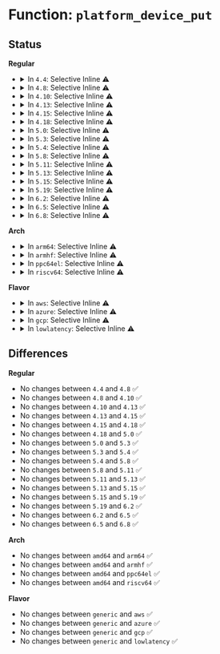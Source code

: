 # Function: <code>platform_device_put</code>

## Status
<b>Regular</b>
<ul>
<li>
<details>
<summary>In <code>4.4</code>: Selective Inline ⚠️</summary>

```c
void platform_device_put(struct platform_device *pdev);
```

**Collision:** Unique Global

**Inline:** Selective

**Transformation:** False

**Instances:**

```
In drivers/base/platform.c (ffffffff8154d980)
Location: drivers/base/platform.c:201
Inline: True
Inline callers:
  - drivers/base/platform.c:platform_device_register_full
  - drivers/base/platform.c:__platform_create_bundle
  - drivers/base/platform.c:platform_add_devices
Direct callers:
  - drivers/acpi/apei/hest.c:hest_parse_ghes
  - drivers/regulator/dummy.c:regulator_dummy_init
  - drivers/mfd/twl-core.c:add_numbered_child
  - drivers/mfd/twl-core.c:twl_probe
  - drivers/mfd/mfd-core.c:mfd_add_device
  - drivers/mfd/ezx-pcap.c:ezx_pcap_probe
  - drivers/mfd/da903x.c:da903x_probe
  - drivers/mfd/tps6586x.c:tps6586x_i2c_probe
  - drivers/usb/dwc2/pci.c:dwc2_pci_probe
```
**Symbols:**

```
ffffffff8154d980-ffffffff8154d99a: platform_device_put (STB_GLOBAL)
```
</details>
</li>
<li>
<details>
<summary>In <code>4.8</code>: Selective Inline ⚠️</summary>

```c
void platform_device_put(struct platform_device *pdev);
```

**Collision:** Unique Global

**Inline:** Selective

**Transformation:** False

**Instances:**

```
In drivers/base/platform.c (ffffffff815a046a)
Location: drivers/base/platform.c:221
Inline: True
Inline callers:
  - drivers/base/platform.c:__platform_create_bundle
  - drivers/base/platform.c:platform_device_register_full
  - drivers/base/platform.c:platform_add_devices
Direct callers:
  - drivers/acpi/apei/hest.c:hest_parse_ghes
  - drivers/regulator/dummy.c:regulator_dummy_init
  - drivers/mfd/twl-core.c:twl_probe
  - drivers/mfd/twl-core.c:add_numbered_child
  - drivers/mfd/mfd-core.c:mfd_add_device
  - drivers/mfd/ezx-pcap.c:ezx_pcap_probe
  - drivers/mfd/da903x.c:da903x_probe
  - drivers/mfd/tps6586x.c:tps6586x_i2c_probe
```
**Symbols:**

```
ffffffff8159f7b0-ffffffff8159f7ca: platform_device_put (STB_GLOBAL)
```
</details>
</li>
<li>
<details>
<summary>In <code>4.10</code>: Selective Inline ⚠️</summary>

```c
void platform_device_put(struct platform_device *pdev);
```

**Collision:** Unique Global

**Inline:** Selective

**Transformation:** False

**Instances:**

```
In drivers/base/platform.c (ffffffff815ceaaa)
Location: drivers/base/platform.c:236
Inline: True
Inline callers:
  - drivers/base/platform.c:__platform_create_bundle
  - drivers/base/platform.c:platform_device_register_full
  - drivers/base/platform.c:platform_add_devices
Direct callers:
  - drivers/acpi/apei/hest.c:hest_parse_ghes
  - drivers/regulator/dummy.c:regulator_dummy_init
  - drivers/mfd/twl-core.c:twl_probe
  - drivers/mfd/twl-core.c:add_numbered_child
  - drivers/mfd/mfd-core.c:mfd_add_device
  - drivers/mfd/ezx-pcap.c:ezx_pcap_probe
  - drivers/mfd/da903x.c:da903x_probe
  - drivers/mfd/tps6586x.c:tps6586x_i2c_probe
```
**Symbols:**

```
ffffffff815cddf0-ffffffff815cde0a: platform_device_put (STB_GLOBAL)
```
</details>
</li>
<li>
<details>
<summary>In <code>4.13</code>: Selective Inline ⚠️</summary>

```c
void platform_device_put(struct platform_device *pdev);
```

**Collision:** Unique Global

**Inline:** Selective

**Transformation:** False

**Instances:**

```
In drivers/base/platform.c (ffffffff815e351c)
Location: drivers/base/platform.c:236
Inline: True
Inline callers:
  - drivers/base/platform.c:__platform_create_bundle
  - drivers/base/platform.c:platform_device_register_full
  - drivers/base/platform.c:platform_device_unregister
Direct callers:
  - drivers/char/ipmi/ipmi_dmi.c:dmi_add_platform_ipmi
  - drivers/acpi/apei/hest.c:hest_parse_ghes
  - drivers/regulator/dummy.c:regulator_dummy_init
  - drivers/mfd/twl-core.c:twl_probe
  - drivers/mfd/twl-core.c:add_numbered_child
  - drivers/mfd/mfd-core.c:mfd_add_device
  - drivers/mfd/ezx-pcap.c:ezx_pcap_probe
  - drivers/mfd/da903x.c:da903x_probe
  - drivers/mfd/tps6586x.c:tps6586x_i2c_probe
```
**Symbols:**

```
ffffffff815e2820-ffffffff815e283b: platform_device_put (STB_GLOBAL)
```
</details>
</li>
<li>
<details>
<summary>In <code>4.15</code>: Selective Inline ⚠️</summary>

```c
void platform_device_put(struct platform_device *pdev);
```

**Collision:** Unique Global

**Inline:** Selective

**Transformation:** False

**Instances:**

```
In drivers/base/platform.c (ffffffff8164a6cc)
Location: drivers/base/platform.c:236
Inline: True
Inline callers:
  - drivers/base/platform.c:__platform_create_bundle
  - drivers/base/platform.c:platform_device_register_full
  - drivers/base/platform.c:platform_device_unregister
Direct callers:
  - drivers/char/ipmi/ipmi_dmi.c:dmi_add_platform_ipmi
  - drivers/acpi/apei/hest.c:hest_parse_ghes
  - drivers/regulator/dummy.c:regulator_dummy_init
  - drivers/mfd/twl-core.c:twl_probe
  - drivers/mfd/twl-core.c:add_numbered_child
  - drivers/mfd/mfd-core.c:mfd_add_device
  - drivers/mfd/ezx-pcap.c:ezx_pcap_probe
  - drivers/mfd/da903x.c:da903x_probe
  - drivers/mfd/tps6586x.c:tps6586x_i2c_probe
```
**Symbols:**

```
ffffffff816499d0-ffffffff816499eb: platform_device_put (STB_GLOBAL)
```
</details>
</li>
<li>
<details>
<summary>In <code>4.18</code>: Selective Inline ⚠️</summary>

```c
void platform_device_put(struct platform_device *pdev);
```

**Collision:** Unique Global

**Inline:** Selective

**Transformation:** False

**Instances:**

```
In drivers/base/platform.c (ffffffff81685c3c)
Location: drivers/base/platform.c:235
Inline: True
Inline callers:
  - drivers/base/platform.c:__platform_create_bundle
  - drivers/base/platform.c:platform_device_register_full
  - drivers/base/platform.c:platform_device_unregister
Direct callers:
  - drivers/char/ipmi/ipmi_dmi.c:dmi_add_platform_ipmi
  - drivers/acpi/apei/hest.c:hest_parse_ghes
  - drivers/regulator/dummy.c:regulator_dummy_init
  - drivers/tty/serial/8250/8250_core.c:serial8250_init
  - drivers/mfd/twl-core.c:twl_probe
  - drivers/mfd/twl-core.c:add_numbered_child
  - drivers/mfd/mfd-core.c:mfd_add_device
  - drivers/mfd/ezx-pcap.c:ezx_pcap_probe
  - drivers/mfd/da903x.c:da903x_probe
  - drivers/mfd/tps6586x.c:tps6586x_i2c_probe
  - drivers/usb/host/xhci-ext-caps.c:xhci_ext_cap_init
```
**Symbols:**

```
ffffffff81684f90-ffffffff81684faa: platform_device_put (STB_GLOBAL)
```
</details>
</li>
<li>
<details>
<summary>In <code>5.0</code>: Selective Inline ⚠️</summary>

```c
void platform_device_put(struct platform_device *pdev);
```

**Collision:** Unique Global

**Inline:** Selective

**Transformation:** False

**Instances:**

```
In drivers/base/platform.c (ffffffff816a58b9)
Location: drivers/base/platform.c:236
Inline: True
Inline callers:
  - drivers/base/platform.c:__platform_create_bundle
  - drivers/base/platform.c:platform_device_register_full
  - drivers/base/platform.c:platform_device_unregister
Direct callers:
  - drivers/char/ipmi/ipmi_dmi.c:dmi_add_platform_ipmi
  - drivers/acpi/apei/hest.c:hest_parse_ghes
  - drivers/regulator/dummy.c:regulator_dummy_init
  - drivers/tty/serial/8250/8250_core.c:serial8250_init
  - drivers/mfd/twl-core.c:twl_probe
  - drivers/mfd/twl-core.c:add_numbered_child
  - drivers/mfd/mfd-core.c:mfd_add_device
  - drivers/mfd/ezx-pcap.c:ezx_pcap_probe
  - drivers/mfd/da903x.c:da903x_probe
  - drivers/mfd/tps6586x.c:tps6586x_i2c_probe
  - drivers/usb/host/xhci-ext-caps.c:xhci_ext_cap_init
```
**Symbols:**

```
ffffffff816a4be0-ffffffff816a4c03: platform_device_put (STB_GLOBAL)
```
</details>
</li>
<li>
<details>
<summary>In <code>5.3</code>: Selective Inline ⚠️</summary>

```c
void platform_device_put(struct platform_device *pdev);
```

**Collision:** Unique Global

**Inline:** Selective

**Transformation:** False

**Instances:**

```
In drivers/base/platform.c (ffffffff816de889)
Location: drivers/base/platform.c:274
Inline: True
Inline callers:
  - drivers/base/platform.c:__platform_create_bundle
  - drivers/base/platform.c:platform_device_register_full
  - drivers/base/platform.c:platform_device_unregister
Direct callers:
  - drivers/char/ipmi/ipmi_plat_data.c:ipmi_platform_add
  - drivers/acpi/apei/hest.c:hest_parse_ghes
  - drivers/regulator/dummy.c:regulator_dummy_init
  - drivers/tty/serial/8250/8250_core.c:serial8250_init
  - drivers/mfd/twl-core.c:twl_probe
  - drivers/mfd/twl-core.c:add_numbered_child
  - drivers/mfd/mfd-core.c:mfd_add_device
  - drivers/mfd/ezx-pcap.c:ezx_pcap_probe
  - drivers/mfd/da903x.c:da903x_probe
  - drivers/mfd/tps6586x.c:tps6586x_i2c_probe
  - drivers/usb/host/xhci-ext-caps.c:xhci_ext_cap_init
  - drivers/usb/host/xhci-ext-caps.c:xhci_ext_cap_init
```
**Symbols:**

```
ffffffff816ddbb0-ffffffff816ddbd3: platform_device_put (STB_GLOBAL)
```
</details>
</li>
<li>
<details>
<summary>In <code>5.4</code>: Selective Inline ⚠️</summary>

```c
void platform_device_put(struct platform_device *pdev);
```

**Collision:** Unique Global

**Inline:** Selective

**Transformation:** False

**Instances:**

```
In drivers/base/platform.c (ffffffff81702b09)
Location: drivers/base/platform.c:351
Inline: True
Inline callers:
  - drivers/base/platform.c:__platform_create_bundle
  - drivers/base/platform.c:platform_device_register_full
  - drivers/base/platform.c:platform_device_unregister
Direct callers:
  - drivers/char/ipmi/ipmi_plat_data.c:ipmi_platform_add
  - drivers/acpi/apei/hest.c:hest_parse_ghes
  - drivers/regulator/dummy.c:regulator_dummy_init
  - drivers/tty/serial/8250/8250_core.c:serial8250_init
  - drivers/mfd/twl-core.c:twl_probe
  - drivers/mfd/twl-core.c:add_numbered_child
  - drivers/mfd/mfd-core.c:mfd_add_device
  - drivers/mfd/ezx-pcap.c:ezx_pcap_probe
  - drivers/mfd/da903x.c:da903x_probe
  - drivers/mfd/tps6586x.c:tps6586x_i2c_probe
  - drivers/usb/host/xhci-ext-caps.c:xhci_ext_cap_init
  - drivers/usb/host/xhci-ext-caps.c:xhci_ext_cap_init
  - drivers/usb/host/xhci-ext-caps.c:xhci_ext_cap_init
```
**Symbols:**

```
ffffffff81701d10-ffffffff81701d33: platform_device_put (STB_GLOBAL)
```
</details>
</li>
<li>
<details>
<summary>In <code>5.8</code>: Selective Inline ⚠️</summary>

```c
void platform_device_put(struct platform_device *pdev);
```

**Collision:** Unique Global

**Inline:** Selective

**Transformation:** False

**Instances:**

```
In drivers/base/platform.c (ffffffff817bcdc9)
Location: drivers/base/platform.c:412
Inline: True
Inline callers:
  - drivers/base/platform.c:__platform_create_bundle
  - drivers/base/platform.c:platform_device_register_full
  - drivers/base/platform.c:platform_add_devices
Direct callers:
  - drivers/char/ipmi/ipmi_plat_data.c:ipmi_platform_add
  - drivers/acpi/apei/hest.c:hest_parse_ghes
  - drivers/regulator/dummy.c:regulator_dummy_init
  - drivers/tty/serial/8250/8250_core.c:serial8250_init
  - drivers/tty/serial/kgdboc.c:init_kgdboc
  - drivers/mfd/wm8350-core.c:wm8350_client_dev_register
  - drivers/mfd/twl-core.c:twl_probe
  - drivers/mfd/twl-core.c:add_numbered_child
  - drivers/mfd/mfd-core.c:mfd_add_device
  - drivers/mfd/ezx-pcap.c:ezx_pcap_probe
  - drivers/mfd/da903x.c:da903x_probe
  - drivers/mfd/tps6586x.c:tps6586x_i2c_probe
  - drivers/usb/host/xhci-ext-caps.c:xhci_create_intel_xhci_sw_pdev
  - drivers/usb/host/xhci-ext-caps.c:xhci_create_intel_xhci_sw_pdev
  - drivers/usb/host/xhci-ext-caps.c:xhci_create_intel_xhci_sw_pdev
```
**Symbols:**

```
ffffffff817bb870-ffffffff817bb893: platform_device_put (STB_GLOBAL)
```
</details>
</li>
<li>
<details>
<summary>In <code>5.11</code>: Selective Inline ⚠️</summary>

```c
void platform_device_put(struct platform_device *pdev);
```

**Collision:** Unique Global

**Inline:** Selective

**Transformation:** False

**Instances:**

```
In drivers/base/platform.c (ffffffff817d1cb9)
Location: drivers/base/platform.c:564
Inline: True
Inline callers:
  - drivers/base/platform.c:__platform_create_bundle
  - drivers/base/platform.c:platform_device_register_full
  - drivers/base/platform.c:platform_add_devices
Direct callers:
  - drivers/char/ipmi/ipmi_plat_data.c:ipmi_platform_add
  - drivers/acpi/apei/hest.c:hest_parse_ghes
  - drivers/regulator/dummy.c:regulator_dummy_init
  - drivers/tty/serial/8250/8250_core.c:serial8250_init
  - drivers/tty/serial/kgdboc.c:init_kgdboc
  - drivers/mfd/wm8350-core.c:wm8350_client_dev_register
  - drivers/mfd/twl-core.c:twl_probe
  - drivers/mfd/twl-core.c:add_numbered_child
  - drivers/mfd/mfd-core.c:mfd_add_device
  - drivers/mfd/ezx-pcap.c:ezx_pcap_probe
  - drivers/mfd/da903x.c:da903x_probe
  - drivers/mfd/tps6586x.c:tps6586x_i2c_probe
  - drivers/usb/host/xhci-ext-caps.c:xhci_create_intel_xhci_sw_pdev
  - drivers/usb/host/xhci-ext-caps.c:xhci_create_intel_xhci_sw_pdev
  - drivers/usb/host/xhci-ext-caps.c:xhci_create_intel_xhci_sw_pdev
```
**Symbols:**

```
ffffffff817d0530-ffffffff817d0553: platform_device_put (STB_GLOBAL)
```
</details>
</li>
<li>
<details>
<summary>In <code>5.13</code>: Selective Inline ⚠️</summary>

```c
void platform_device_put(struct platform_device *pdev);
```

**Collision:** Unique Global

**Inline:** Selective

**Transformation:** False

**Instances:**

```
In drivers/base/platform.c (ffffffff817b56e9)
Location: drivers/base/platform.c:563
Inline: True
Inline callers:
  - drivers/base/platform.c:__platform_create_bundle
  - drivers/base/platform.c:platform_device_register_full
  - drivers/base/platform.c:platform_add_devices
Direct callers:
  - drivers/char/ipmi/ipmi_plat_data.c:ipmi_platform_add
  - drivers/acpi/apei/hest.c:hest_parse_ghes
  - drivers/regulator/dummy.c:regulator_dummy_init
  - drivers/tty/serial/8250/8250_core.c:serial8250_init
  - drivers/tty/serial/kgdboc.c:init_kgdboc
  - drivers/mfd/wm8350-core.c:wm8350_client_dev_register
  - drivers/mfd/twl-core.c:twl_probe
  - drivers/mfd/twl-core.c:add_numbered_child
  - drivers/mfd/mfd-core.c:mfd_add_device
  - drivers/mfd/ezx-pcap.c:ezx_pcap_probe
  - drivers/mfd/da903x.c:da903x_probe
  - drivers/mfd/tps6586x.c:tps6586x_i2c_probe
  - drivers/usb/host/xhci-ext-caps.c:xhci_create_intel_xhci_sw_pdev
  - drivers/usb/host/xhci-ext-caps.c:xhci_create_intel_xhci_sw_pdev
  - drivers/usb/host/xhci-ext-caps.c:xhci_create_intel_xhci_sw_pdev
```
**Symbols:**

```
ffffffff817b3f50-ffffffff817b3f73: platform_device_put (STB_GLOBAL)
```
</details>
</li>
<li>
<details>
<summary>In <code>5.15</code>: Selective Inline ⚠️</summary>

```c
void platform_device_put(struct platform_device *pdev);
```

**Collision:** Unique Global

**Inline:** Selective

**Transformation:** False

**Instances:**

```
In drivers/base/platform.c (ffffffff8183ebf9)
Location: drivers/base/platform.c:543
Inline: True
Inline callers:
  - drivers/base/platform.c:__platform_create_bundle
  - drivers/base/platform.c:platform_device_register_full
  - drivers/base/platform.c:platform_add_devices
Direct callers:
  - drivers/char/ipmi/ipmi_plat_data.c:ipmi_platform_add
  - drivers/acpi/apei/hest.c:hest_parse_ghes
  - drivers/regulator/dummy.c:regulator_dummy_init
  - drivers/tty/serial/8250/8250_core.c:serial8250_init
  - drivers/tty/serial/kgdboc.c:init_kgdboc
  - drivers/mfd/wm8350-core.c:wm8350_client_dev_register
  - drivers/mfd/twl-core.c:twl_probe
  - drivers/mfd/twl-core.c:add_numbered_child
  - drivers/mfd/mfd-core.c:mfd_add_device
  - drivers/mfd/ezx-pcap.c:ezx_pcap_probe
  - drivers/mfd/da903x.c:da903x_probe
  - drivers/mfd/tps6586x.c:tps6586x_i2c_probe
  - drivers/usb/host/xhci-ext-caps.c:xhci_create_intel_xhci_sw_pdev
  - drivers/usb/host/xhci-ext-caps.c:xhci_create_intel_xhci_sw_pdev
  - drivers/usb/host/xhci-ext-caps.c:xhci_create_intel_xhci_sw_pdev
  - drivers/input/serio/i8042.c:i8042_init
  - drivers/firmware/sysfb.c:sysfb_init
  - drivers/platform/x86/intel/pmc/pltdrv.c:pmc_core_platform_init
```
**Symbols:**

```
ffffffff8183d430-ffffffff8183d453: platform_device_put (STB_GLOBAL)
```
</details>
</li>
<li>
<details>
<summary>In <code>5.19</code>: Selective Inline ⚠️</summary>

```c
void platform_device_put(struct platform_device *pdev);
```

**Collision:** Unique Global

**Inline:** Selective

**Transformation:** False

**Instances:**

```
In drivers/base/platform.c (ffffffff81981b0c)
Location: drivers/base/platform.c:548
Inline: True
Inline callers:
  - drivers/base/platform.c:__platform_create_bundle
  - drivers/base/platform.c:platform_device_register_full
  - drivers/base/platform.c:platform_add_devices
Direct callers:
  - arch/x86/kernel/pmem.c:register_e820_pmem
  - drivers/char/ipmi/ipmi_plat_data.c:ipmi_platform_add
  - drivers/acpi/apei/hest.c:hest_parse_ghes
  - drivers/regulator/dummy.c:regulator_dummy_init
  - drivers/tty/serial/8250/8250_core.c:serial8250_init
  - drivers/tty/serial/kgdboc.c:init_kgdboc
  - drivers/mfd/wm8350-core.c:wm8350_client_dev_register
  - drivers/mfd/twl-core.c:twl_probe
  - drivers/mfd/twl-core.c:add_numbered_child
  - drivers/mfd/mfd-core.c:mfd_add_device
  - drivers/mfd/ezx-pcap.c:ezx_pcap_probe
  - drivers/mfd/da903x.c:da903x_probe
  - drivers/mfd/tps6586x.c:tps6586x_i2c_probe
  - drivers/usb/host/xhci-ext-caps.c:xhci_create_intel_xhci_sw_pdev
  - drivers/usb/host/xhci-ext-caps.c:xhci_create_intel_xhci_sw_pdev
  - drivers/usb/host/xhci-ext-caps.c:xhci_create_intel_xhci_sw_pdev
  - drivers/input/serio/i8042.c:i8042_init
  - drivers/firmware/sysfb.c:sysfb_init
  - drivers/platform/x86/intel/pmc/pltdrv.c:pmc_core_platform_init
```
**Symbols:**

```
ffffffff819800b0-ffffffff819800df: platform_device_put (STB_GLOBAL)
```
</details>
</li>
<li>
<details>
<summary>In <code>6.2</code>: Selective Inline ⚠️</summary>

```c
void platform_device_put(struct platform_device *pdev);
```

**Collision:** Unique Global

**Inline:** Selective

**Transformation:** False

**Instances:**

```
In drivers/base/platform.c (ffffffff81aef7cc)
Location: drivers/base/platform.c:548
Inline: True
Inline callers:
  - drivers/base/platform.c:__platform_create_bundle
  - drivers/base/platform.c:platform_device_register_full
  - drivers/base/platform.c:platform_add_devices
Direct callers:
  - arch/x86/kernel/pmem.c:register_e820_pmem
  - drivers/char/ipmi/ipmi_plat_data.c:ipmi_platform_add
  - drivers/acpi/apei/hest.c:hest_parse_ghes
  - drivers/regulator/dummy.c:regulator_dummy_init
  - drivers/tty/serial/8250/8250_core.c:serial8250_init
  - drivers/tty/serial/kgdboc.c:init_kgdboc
  - drivers/mfd/wm8350-core.c:wm8350_client_dev_register
  - drivers/mfd/twl-core.c:twl_probe
  - drivers/mfd/mfd-core.c:mfd_add_device
  - drivers/mfd/ezx-pcap.c:ezx_pcap_probe
  - drivers/mfd/da903x.c:da903x_probe
  - drivers/mfd/tps6586x.c:tps6586x_i2c_probe
  - drivers/dax/hmem/device.c:hmem_register_device
  - drivers/usb/host/xhci-ext-caps.c:xhci_create_intel_xhci_sw_pdev
  - drivers/usb/host/xhci-ext-caps.c:xhci_create_intel_xhci_sw_pdev
  - drivers/usb/host/xhci-ext-caps.c:xhci_create_intel_xhci_sw_pdev
  - drivers/input/serio/i8042.c:i8042_init
  - drivers/firmware/sysfb.c:sysfb_init
  - drivers/platform/x86/intel/pmc/pltdrv.c:pmc_core_platform_init
```
**Symbols:**

```
ffffffff81aeda70-ffffffff81aeda9f: platform_device_put (STB_GLOBAL)
```
</details>
</li>
<li>
<details>
<summary>In <code>6.5</code>: Selective Inline ⚠️</summary>

```c
void platform_device_put(struct platform_device *pdev);
```

**Collision:** Unique Global

**Inline:** Selective

**Transformation:** False

**Instances:**

```
In drivers/base/platform.c (ffffffff81b3dbac)
Location: drivers/base/platform.c:548
Inline: True
Inline callers:
  - drivers/base/platform.c:__platform_create_bundle
  - drivers/base/platform.c:platform_device_register_full
  - drivers/base/platform.c:platform_add_devices
Direct callers:
  - arch/x86/kernel/pmem.c:register_e820_pmem
  - drivers/char/ipmi/ipmi_plat_data.c:ipmi_platform_add
  - drivers/acpi/apei/hest.c:hest_parse_ghes
  - drivers/regulator/dummy.c:regulator_dummy_init
  - drivers/tty/serial/8250/8250_core.c:serial8250_init
  - drivers/tty/serial/kgdboc.c:init_kgdboc
  - drivers/mfd/wm8350-core.c:wm8350_client_dev_register
  - drivers/mfd/twl-core.c:twl_probe
  - drivers/mfd/mfd-core.c:mfd_add_device
  - drivers/mfd/ezx-pcap.c:ezx_pcap_probe
  - drivers/mfd/da903x.c:da903x_probe
  - drivers/mfd/tps6586x.c:tps6586x_i2c_probe
  - drivers/usb/host/xhci-ext-caps.c:xhci_create_intel_xhci_sw_pdev
  - drivers/usb/host/xhci-ext-caps.c:xhci_create_intel_xhci_sw_pdev
  - drivers/usb/host/xhci-ext-caps.c:xhci_create_intel_xhci_sw_pdev
  - drivers/input/serio/i8042.c:i8042_init
  - drivers/firmware/sysfb.c:sysfb_init
  - drivers/platform/x86/intel/pmc/pltdrv.c:pmc_core_platform_init
```
**Symbols:**

```
ffffffff81b3be30-ffffffff81b3be5f: platform_device_put (STB_GLOBAL)
```
</details>
</li>
<li>
<details>
<summary>In <code>6.8</code>: Selective Inline ⚠️</summary>

```c
void platform_device_put(struct platform_device *pdev);
```

**Collision:** Unique Global

**Inline:** Selective

**Transformation:** False

**Instances:**

```
In drivers/base/platform.c (ffffffff81b956ec)
Location: drivers/base/platform.c:549
Inline: True
Inline callers:
  - drivers/base/platform.c:__platform_create_bundle
  - drivers/base/platform.c:platform_device_register_full
  - drivers/base/platform.c:platform_add_devices
Direct callers:
  - arch/x86/kernel/pmem.c:register_e820_pmem
  - drivers/char/ipmi/ipmi_plat_data.c:ipmi_platform_add
  - drivers/acpi/apei/hest.c:hest_parse_ghes
  - drivers/regulator/dummy.c:regulator_dummy_init
  - drivers/tty/serial/8250/8250_core.c:serial8250_init
  - drivers/tty/serial/kgdboc.c:init_kgdboc
  - drivers/mfd/wm8350-core.c:wm8350_client_dev_register
  - drivers/mfd/twl-core.c:twl_probe
  - drivers/mfd/mfd-core.c:mfd_add_device
  - drivers/mfd/ezx-pcap.c:ezx_pcap_probe
  - drivers/mfd/da903x.c:da903x_probe
  - drivers/mfd/tps6586x.c:tps6586x_i2c_probe
  - drivers/usb/host/xhci-ext-caps.c:xhci_create_intel_xhci_sw_pdev
  - drivers/usb/host/xhci-ext-caps.c:xhci_create_intel_xhci_sw_pdev
  - drivers/usb/host/xhci-ext-caps.c:xhci_create_intel_xhci_sw_pdev
  - drivers/input/serio/i8042.c:i8042_init
  - drivers/firmware/sysfb.c:sysfb_init
  - drivers/firmware/sysfb_simplefb.c:sysfb_create_simplefb
```
**Symbols:**

```
ffffffff81b93980-ffffffff81b939af: platform_device_put (STB_GLOBAL)
```
</details>
</li>
</ul>
<b>Arch</b>
<ul>
<li>
<details>
<summary>In <code>arm64</code>: Selective Inline ⚠️</summary>

```c
void platform_device_put(struct platform_device *pdev);
```

**Collision:** Unique Global

**Inline:** Selective

**Transformation:** False

**Instances:**

```
In drivers/base/platform.c (ffff8000108ee640)
Location: drivers/base/platform.c:351
Inline: True
Inline callers:
  - drivers/base/platform.c:__platform_create_bundle
  - drivers/base/platform.c:platform_device_register_full
  - drivers/base/platform.c:platform_device_unregister
Direct callers:
  - drivers/char/ipmi/ipmi_plat_data.c:ipmi_platform_add
  - drivers/acpi/apei/hest.c:hest_parse_ghes
  - drivers/acpi/arm64/iort.c:iort_add_platform_device
  - drivers/soc/imx/gpcv2.c:imx_gpcv2_probe
  - drivers/regulator/dummy.c:regulator_dummy_init
  - drivers/tty/serial/8250/8250_core.c:serial8250_init
  - drivers/iommu/rockchip-iommu.c:rk_iommu_of_xlate
  - drivers/mfd/twl-core.c:twl_probe
  - drivers/mfd/twl-core.c:add_numbered_child
  - drivers/mfd/mfd-core.c:mfd_add_device
  - drivers/mfd/ezx-pcap.c:ezx_pcap_probe
  - drivers/mfd/da903x.c:da903x_probe
  - drivers/mfd/tps6586x.c:tps6586x_i2c_probe
  - drivers/net/ethernet/freescale/fman/mac.c:mac_probe
  - drivers/usb/host/xhci-ext-caps.c:xhci_ext_cap_init
  - drivers/of/platform.c:of_platform_device_create_pdata
  - drivers/of/platform.c:of_device_alloc
```
**Symbols:**

```
ffff8000108ed1d8-ffff8000108ed210: platform_device_put (STB_GLOBAL)
```
</details>
</li>
<li>
<details>
<summary>In <code>armhf</code>: Selective Inline ⚠️</summary>

```c
void platform_device_put(struct platform_device *pdev);
```

**Collision:** Unique Global

**Inline:** Selective

**Transformation:** False

**Instances:**

```
In drivers/base/platform.c (c09dc1a8)
Location: drivers/base/platform.c:351
Inline: True
Inline callers:
  - drivers/base/platform.c:__platform_create_bundle
  - drivers/base/platform.c:platform_device_register_full
  - drivers/base/platform.c:platform_device_unregister
Direct callers:
  - arch/arm/mach-omap2/omap_device.c:omap_device_build
  - arch/arm/mach-omap2/hsmmc.c:omap_hsmmc_init
  - drivers/char/ipmi/ipmi_plat_data.c:ipmi_platform_add
  - drivers/clk/samsung/clk-exynos5-subcmu.c:exynos5_clk_probe
  - drivers/soc/imx/gpc.c:imx_gpc_probe
  - drivers/soc/imx/gpcv2.c:imx_gpcv2_probe
  - drivers/regulator/dummy.c:regulator_dummy_init
  - drivers/tty/serial/8250/8250_core.c:serial8250_init
  - drivers/iommu/rockchip-iommu.c:rk_iommu_of_xlate
  - drivers/mfd/twl-core.c:twl_probe
  - drivers/mfd/twl-core.c:add_numbered_child
  - drivers/mfd/mfd-core.c:mfd_add_device
  - drivers/mfd/ezx-pcap.c:ezx_pcap_probe
  - drivers/mfd/da903x.c:da903x_probe
  - drivers/mfd/tps6586x.c:tps6586x_i2c_probe
  - drivers/usb/dwc2/pci.c:dwc2_pci_probe
  - drivers/usb/host/xhci-ext-caps.c:xhci_ext_cap_init
  - drivers/usb/host/xhci-ext-caps.c:xhci_ext_cap_init
  - drivers/usb/host/xhci-ext-caps.c:xhci_ext_cap_init
  - drivers/of/platform.c:of_platform_device_create_pdata
  - drivers/of/platform.c:of_device_alloc
```
**Symbols:**

```
c09db134-c09db164: platform_device_put (STB_GLOBAL)
```
</details>
</li>
<li>
<details>
<summary>In <code>ppc64el</code>: Selective Inline ⚠️</summary>

```c
void platform_device_put(struct platform_device *pdev);
```

**Collision:** Unique Global

**Inline:** Selective

**Transformation:** False

**Instances:**

```
In drivers/base/platform.c (c000000000987184)
Location: drivers/base/platform.c:351
Inline: True
Inline callers:
  - drivers/base/platform.c:__platform_create_bundle
  - drivers/base/platform.c:platform_device_register_full
  - drivers/base/platform.c:platform_device_unregister
Direct callers:
  - arch/powerpc/kernel/setup-common.c:add_pcspkr
  - drivers/char/ipmi/ipmi_plat_data.c:ipmi_platform_add
  - drivers/regulator/dummy.c:regulator_dummy_init
  - drivers/tty/serial/8250/8250_core.c:serial8250_init
  - drivers/mfd/twl-core.c:twl_probe
  - drivers/mfd/twl-core.c:add_numbered_child
  - drivers/mfd/mfd-core.c:mfd_add_device
  - drivers/mfd/ezx-pcap.c:ezx_pcap_probe
  - drivers/mfd/da903x.c:da903x_probe
  - drivers/mfd/tps6586x.c:tps6586x_i2c_probe
  - drivers/usb/host/xhci-ext-caps.c:xhci_ext_cap_init
  - drivers/usb/host/xhci-ext-caps.c:xhci_ext_cap_init
  - drivers/usb/host/xhci-ext-caps.c:xhci_ext_cap_init
  - drivers/of/platform.c:of_platform_device_create_pdata
  - drivers/of/platform.c:of_device_alloc
```
**Symbols:**

```
c0000000009851f0-c00000000098523c: platform_device_put (STB_GLOBAL)
```
</details>
</li>
<li>
<details>
<summary>In <code>riscv64</code>: Selective Inline ⚠️</summary>

```c
void platform_device_put(struct platform_device *pdev);
```

**Collision:** Unique Global

**Inline:** Selective

**Transformation:** False

**Instances:**

```
In drivers/base/platform.c (ffffffe00058159e)
Location: drivers/base/platform.c:351
Inline: True
Inline callers:
  - drivers/base/platform.c:__platform_create_bundle
  - drivers/base/platform.c:platform_device_register_full
  - drivers/base/platform.c:platform_device_unregister
Direct callers:
  - drivers/char/ipmi/ipmi_plat_data.c:ipmi_platform_add
  - drivers/regulator/dummy.c:regulator_dummy_init
  - drivers/tty/serial/8250/8250_core.c:serial8250_init
  - drivers/mfd/twl-core.c:twl_probe
  - drivers/mfd/twl-core.c:add_numbered_child
  - drivers/mfd/mfd-core.c:mfd_add_device
  - drivers/mfd/ezx-pcap.c:ezx_pcap_probe
  - drivers/mfd/da903x.c:da903x_probe
  - drivers/mfd/tps6586x.c:tps6586x_i2c_probe
  - drivers/usb/host/xhci-ext-caps.c:xhci_ext_cap_init
  - drivers/usb/host/xhci-ext-caps.c:xhci_ext_cap_init
  - drivers/usb/host/xhci-ext-caps.c:xhci_ext_cap_init
  - drivers/of/platform.c:of_platform_device_create_pdata
  - drivers/of/platform.c:of_device_alloc
```
**Symbols:**

```
ffffffe000580364-ffffffe000580398: platform_device_put (STB_GLOBAL)
```
</details>
</li>
</ul>
<b>Flavor</b>
<ul>
<li>
<details>
<summary>In <code>aws</code>: Selective Inline ⚠️</summary>

```c
void platform_device_put(struct platform_device *pdev);
```

**Collision:** Unique Global

**Inline:** Selective

**Transformation:** False

**Instances:**

```
In drivers/base/platform.c (ffffffff816c8259)
Location: drivers/base/platform.c:351
Inline: True
Inline callers:
  - drivers/base/platform.c:__platform_create_bundle
  - drivers/base/platform.c:platform_device_register_full
  - drivers/base/platform.c:platform_device_unregister
Direct callers:
  - drivers/char/ipmi/ipmi_plat_data.c:ipmi_platform_add
  - drivers/regulator/dummy.c:regulator_dummy_init
  - drivers/tty/serial/8250/8250_core.c:serial8250_init
  - drivers/mfd/mfd-core.c:mfd_add_device
  - drivers/mfd/ezx-pcap.c:ezx_pcap_probe
  - drivers/usb/host/xhci-ext-caps.c:xhci_ext_cap_init
  - drivers/usb/host/xhci-ext-caps.c:xhci_ext_cap_init
  - drivers/usb/host/xhci-ext-caps.c:xhci_ext_cap_init
```
**Symbols:**

```
ffffffff816c7460-ffffffff816c7483: platform_device_put (STB_GLOBAL)
```
</details>
</li>
<li>
<details>
<summary>In <code>azure</code>: Selective Inline ⚠️</summary>

```c
void platform_device_put(struct platform_device *pdev);
```

**Collision:** Unique Global

**Inline:** Selective

**Transformation:** False

**Instances:**

```
In drivers/base/platform.c (ffffffff816a3559)
Location: drivers/base/platform.c:351
Inline: True
Inline callers:
  - drivers/base/platform.c:__platform_create_bundle
  - drivers/base/platform.c:platform_device_register_full
  - drivers/base/platform.c:platform_device_unregister
Direct callers:
  - drivers/char/ipmi/ipmi_plat_data.c:ipmi_platform_add
  - drivers/regulator/dummy.c:regulator_dummy_init
  - drivers/tty/serial/8250/8250_core.c:serial8250_init
  - drivers/mfd/mfd-core.c:mfd_add_device
  - drivers/mfd/ezx-pcap.c:ezx_pcap_probe
  - drivers/usb/host/xhci-ext-caps.c:xhci_ext_cap_init
  - drivers/usb/host/xhci-ext-caps.c:xhci_ext_cap_init
  - drivers/usb/host/xhci-ext-caps.c:xhci_ext_cap_init
```
**Symbols:**

```
ffffffff816a2760-ffffffff816a2783: platform_device_put (STB_GLOBAL)
```
</details>
</li>
<li>
<details>
<summary>In <code>gcp</code>: Selective Inline ⚠️</summary>

```c
void platform_device_put(struct platform_device *pdev);
```

**Collision:** Unique Global

**Inline:** Selective

**Transformation:** False

**Instances:**

```
In drivers/base/platform.c (ffffffff816f67c9)
Location: drivers/base/platform.c:351
Inline: True
Inline callers:
  - drivers/base/platform.c:__platform_create_bundle
  - drivers/base/platform.c:platform_device_register_full
  - drivers/base/platform.c:platform_device_unregister
Direct callers:
  - drivers/char/ipmi/ipmi_plat_data.c:ipmi_platform_add
  - drivers/acpi/apei/hest.c:hest_parse_ghes
  - drivers/regulator/dummy.c:regulator_dummy_init
  - drivers/tty/serial/8250/8250_core.c:serial8250_init
  - drivers/mfd/twl-core.c:twl_probe
  - drivers/mfd/twl-core.c:add_numbered_child
  - drivers/mfd/mfd-core.c:mfd_add_device
  - drivers/mfd/ezx-pcap.c:ezx_pcap_probe
  - drivers/mfd/da903x.c:da903x_probe
  - drivers/mfd/tps6586x.c:tps6586x_i2c_probe
  - drivers/usb/host/xhci-ext-caps.c:xhci_ext_cap_init
  - drivers/usb/host/xhci-ext-caps.c:xhci_ext_cap_init
  - drivers/usb/host/xhci-ext-caps.c:xhci_ext_cap_init
```
**Symbols:**

```
ffffffff816f59d0-ffffffff816f59f3: platform_device_put (STB_GLOBAL)
```
</details>
</li>
<li>
<details>
<summary>In <code>lowlatency</code>: Selective Inline ⚠️</summary>

```c
void platform_device_put(struct platform_device *pdev);
```

**Collision:** Unique Global

**Inline:** Selective

**Transformation:** False

**Instances:**

```
In drivers/base/platform.c (ffffffff81711069)
Location: drivers/base/platform.c:351
Inline: True
Inline callers:
  - drivers/base/platform.c:__platform_create_bundle
  - drivers/base/platform.c:platform_device_register_full
  - drivers/base/platform.c:platform_device_unregister
Direct callers:
  - drivers/char/ipmi/ipmi_plat_data.c:ipmi_platform_add
  - drivers/acpi/apei/hest.c:hest_parse_ghes
  - drivers/regulator/dummy.c:regulator_dummy_init
  - drivers/tty/serial/8250/8250_core.c:serial8250_init
  - drivers/mfd/twl-core.c:twl_probe
  - drivers/mfd/twl-core.c:add_numbered_child
  - drivers/mfd/mfd-core.c:mfd_add_device
  - drivers/mfd/ezx-pcap.c:ezx_pcap_probe
  - drivers/mfd/da903x.c:da903x_probe
  - drivers/mfd/tps6586x.c:tps6586x_i2c_probe
  - drivers/usb/host/xhci-ext-caps.c:xhci_ext_cap_init
  - drivers/usb/host/xhci-ext-caps.c:xhci_ext_cap_init
  - drivers/usb/host/xhci-ext-caps.c:xhci_ext_cap_init
```
**Symbols:**

```
ffffffff81710260-ffffffff81710283: platform_device_put (STB_GLOBAL)
```
</details>
</li>
</ul>

## Differences
<b>Regular</b>
<ul>
<li>
No changes between <code>4.4</code> and <code>4.8</code> ✅
</li>
<li>
No changes between <code>4.8</code> and <code>4.10</code> ✅
</li>
<li>
No changes between <code>4.10</code> and <code>4.13</code> ✅
</li>
<li>
No changes between <code>4.13</code> and <code>4.15</code> ✅
</li>
<li>
No changes between <code>4.15</code> and <code>4.18</code> ✅
</li>
<li>
No changes between <code>4.18</code> and <code>5.0</code> ✅
</li>
<li>
No changes between <code>5.0</code> and <code>5.3</code> ✅
</li>
<li>
No changes between <code>5.3</code> and <code>5.4</code> ✅
</li>
<li>
No changes between <code>5.4</code> and <code>5.8</code> ✅
</li>
<li>
No changes between <code>5.8</code> and <code>5.11</code> ✅
</li>
<li>
No changes between <code>5.11</code> and <code>5.13</code> ✅
</li>
<li>
No changes between <code>5.13</code> and <code>5.15</code> ✅
</li>
<li>
No changes between <code>5.15</code> and <code>5.19</code> ✅
</li>
<li>
No changes between <code>5.19</code> and <code>6.2</code> ✅
</li>
<li>
No changes between <code>6.2</code> and <code>6.5</code> ✅
</li>
<li>
No changes between <code>6.5</code> and <code>6.8</code> ✅
</li>
</ul>
<b>Arch</b>
<ul>
<li>
No changes between <code>amd64</code> and <code>arm64</code> ✅
</li>
<li>
No changes between <code>amd64</code> and <code>armhf</code> ✅
</li>
<li>
No changes between <code>amd64</code> and <code>ppc64el</code> ✅
</li>
<li>
No changes between <code>amd64</code> and <code>riscv64</code> ✅
</li>
</ul>
<b>Flavor</b>
<ul>
<li>
No changes between <code>generic</code> and <code>aws</code> ✅
</li>
<li>
No changes between <code>generic</code> and <code>azure</code> ✅
</li>
<li>
No changes between <code>generic</code> and <code>gcp</code> ✅
</li>
<li>
No changes between <code>generic</code> and <code>lowlatency</code> ✅
</li>
</ul>
